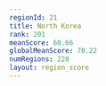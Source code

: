 ```yaml
---
regionId: 21
title: North Korea
rank: 201
meanScore: 60.66
globalMeanScore: 70.22
numRegions: 220
layout: region_score
---
```


